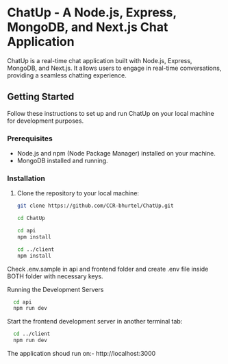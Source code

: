 # ChatUp - A Node.js, Express, MongoDB, and Next.js Chat Application

ChatUp is a real-time chat application built with Node.js, Express, MongoDB, and Next.js. It allows users to engage in real-time conversations, providing a seamless chatting experience.

## Getting Started

Follow these instructions to set up and run ChatUp on your local machine for development purposes.

### Prerequisites

- Node.js and npm (Node Package Manager) installed on your machine.
- MongoDB installed and running.

### Installation

1. Clone the repository to your local machine:

   ```bash
   git clone https://github.com/CCR-bhurtel/ChatUp.git

   cd ChatUp

   cd api
   npm install

   cd ../client
   npm install

  Check .env.sample in api and frontend folder  and create .env file inside BOTH folder with necessary keys.

  Running the Development Servers
```bash
  cd api
  npm run dev
```

  Start the frontend development server in another terminal tab:

```bash
  cd ../client
  npm run dev
```

  The application shoud run on:- http://localhost:3000
